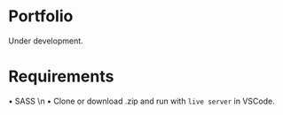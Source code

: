# Portfolio

Under development.

# Requirements
• SASS \n
• Clone or download .zip and run with `live server` in VSCode.
